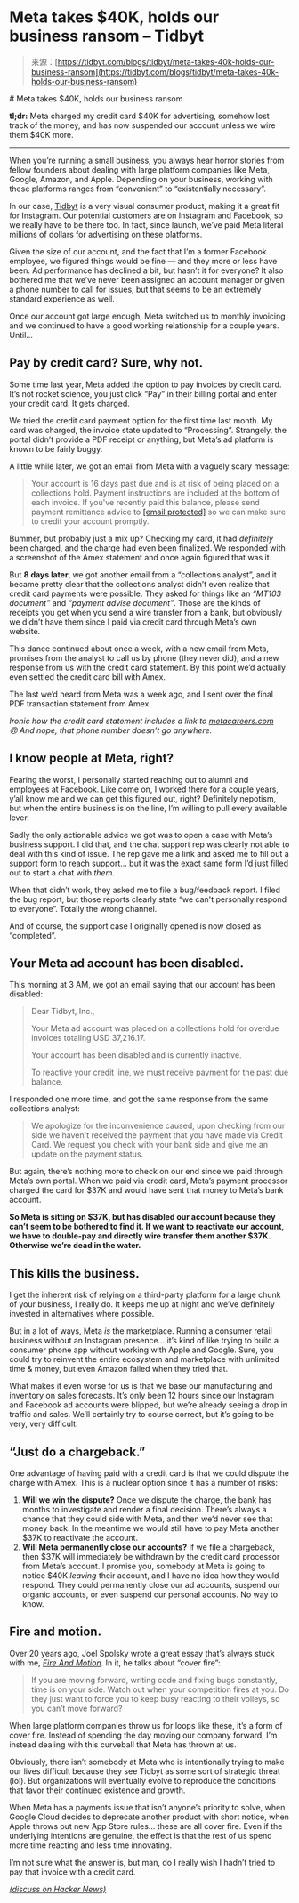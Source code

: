 <!--yml
category: 未分类
date: 2024-05-29 12:39:16
-->

# Meta takes $40K, holds our business ransom – Tidbyt

> 来源：[https://tidbyt.com/blogs/tidbyt/meta-takes-40k-holds-our-business-ransom](https://tidbyt.com/blogs/tidbyt/meta-takes-40k-holds-our-business-ransom)

 <rte-content class="Rte"># Meta takes $40K, holds our business ransom

**tl;dr:** Meta charged my credit card $40K for advertising, somehow lost track of the money, and has now suspended our account unless we wire them $40K more.

* * *

When you’re running a small business, you always hear horror stories from fellow founders about dealing with large platform companies like Meta, Google, Amazon, and Apple. Depending on your business, working with these platforms ranges from “convenient” to “existentially necessary”.

In our case, [Tidbyt](https://tidbyt.com) is a very visual consumer product, making it a great fit for Instagram. Our potential customers are on Instagram and Facebook, so we really have to be there too. In fact, since launch, we’ve paid Meta literal millions of dollars for advertising on these platforms.

Given the size of our account, and the fact that I’m a former Facebook employee, we figured things would be fine — and they more or less have been. Ad performance has declined a bit, but hasn’t it for everyone? It also bothered me that we’ve never been assigned an account manager or given a phone number to call for issues, but that seems to be an extremely standard experience as well.

Once our account got large enough, Meta switched us to monthly invoicing and we continued to have a good working relationship for a couple years. Until…

## Pay by credit card? Sure, why not.

Some time last year, Meta added the option to pay invoices by credit card. It’s not rocket science, you just click “Pay” in their billing portal and enter your credit card. It gets charged.

We tried the credit card payment option for the first time last month. My card was charged, the invoice state updated to “Processing”. Strangely, the portal didn’t provide a PDF receipt or anything, but Meta’s ad platform is known to be fairly buggy.

A little while later, we got an email from Meta with a vaguely scary message:

> Your account is 16 days past due and is at risk of being placed on a collections hold. Payment instructions are included at the bottom of each invoice. If you've recently paid this balance, please send payment remittance advice to [[email protected]](/cdn-cgi/l/email-protection#d4a4b5adb9b1baa094b2b6fab7bbb9) so we can make sure to credit your account promptly.

Bummer, but probably just a mix up? Checking my card, it had *definitely* been charged, and the charge had even been finalized. We responded with a screenshot of the Amex statement and once again figured that was it.

But **8 days later**, we got another email from a “collections analyst”, and it became pretty clear that the collections analyst didn’t even realize that credit card payments were possible. They asked for things like an *“MT103 document”* and *“payment advise document”*. Those are the kinds of receipts you get when you send a wire transfer from a bank, but obviously we didn’t have them since I paid via credit card through Meta’s own website.

This dance continued about once a week, with a new email from Meta, promises from the analyst to call us by phone (they never did), and a new response from us with the credit card statement. By this point we’d actually even settled the credit card bill with Amex.

The last we’d heard from Meta was a week ago, and I sent over the final PDF transaction statement from Amex. 

*Ironic how the credit card statement includes a link to [metacareers.com](http://metacareers.com) 🙃 And nope, that phone number doesn’t go anywhere.*

## I know people at Meta, right?

Fearing the worst, I personally started reaching out to alumni and employees at Facebook. Like come on, I worked there for a couple years, y’all know me and we can get this figured out, right? Definitely nepotism, but when the entire business is on the line, I’m willing to pull every available lever.

Sadly the only actionable advice we got was to open a case with Meta’s business support. I did that, and the chat support rep was clearly not able to deal with this kind of issue. The rep gave me a link and asked me to fill out a support form to reach support… but it was the exact same form I’d just filled out to start a chat with *them*.

When that didn’t work, they asked me to file a bug/feedback report. I filed the bug report, but those reports clearly state “we can't personally respond to everyone”. Totally the wrong channel.

And of course, the support case I originally opened is now closed as “completed”.

## Your Meta ad account has been disabled.

This morning at 3 AM, we got an email saying that our account has been disabled:

> Dear Tidbyt, Inc.,
> 
> Your Meta ad account was placed on a collections hold for overdue invoices totaling USD 37,216.17.
> 
> Your account has been disabled and is currently inactive.
> 
> To reactive your credit line, we must receive payment for the past due balance.

I responded one more time, and got the same response from the same collections analyst:

> We apologize for the inconvenience caused, upon checking from our side we haven't received the payment that you have made via Credit Card. We request you check with your bank side and give me an update on the payment status.

But again, there’s nothing more to check on our end since we paid through Meta’s own portal. When we paid via credit card, Meta’s payment processor charged the card for $37K and would have sent that money to Meta’s bank account.

**So Meta is sitting on $37K, but has disabled our account because they can’t seem to be bothered to find it. If we want to reactivate our account, we have to double-pay and directly wire transfer them another $37K. Otherwise we’re dead in the water.**

## This kills the business.

I get the inherent risk of relying on a third-party platform for a large chunk of your business, I really do. It keeps me up at night and we’ve definitely invested in alternatives where possible.

But in a lot of ways, Meta *is* the marketplace. Running a consumer retail business without an Instagram presence… it’s kind of like trying to build a consumer phone app without working with Apple and Google. Sure, you could try to reinvent the entire ecosystem and marketplace with unlimited time & money, but even Amazon failed when they tried that.

What makes it even worse for us is that we base our manufacturing and inventory on sales forecasts. It’s only been 12 hours since our Instagram and Facebook ad accounts were blipped, but we’re already seeing a drop in traffic and sales. We’ll certainly try to course correct, but it’s going to be very, very difficult.

## “Just do a chargeback.”

One advantage of having paid with a credit card is that we could dispute the charge with Amex. This is a nuclear option since it has a number of risks:

1.  **Will we win the dispute?** Once we dispute the charge, the bank has months to investigate and render a final decision. There’s always a chance that they could side with Meta, and then we’d never see that money back. In the meantime we would still have to pay Meta another $37K to reactivate the account.
2.  **Will Meta permanently close our accounts?** If we file a chargeback, then $37K will immediately be withdrawn by the credit card processor from Meta’s account. I promise you, somebody at Meta is going to notice $40K *leaving* their account, and I have no idea how they would respond. They could permanently close our ad accounts, suspend our organic accounts, or even suspend our personal accounts. No way to know.

## Fire and motion.

Over 20 years ago, Joel Spolsky wrote a great essay that’s always stuck with me, *[Fire And Motion](https://www.joelonsoftware.com/2002/01/06/fire-and-motion/)*. In it, he talks about “cover fire”:

> If you are moving forward, writing code and fixing bugs constantly, time is on your side. Watch out when your competition fires at you. Do they just want to force you to keep busy reacting to their volleys, so you can’t move forward?

When large platform companies throw us for loops like these, it’s a form of cover fire. Instead of spending the day moving our company forward, I’m instead dealing with this curveball that Meta has thrown at us.

Obviously, there isn’t somebody at Meta who is intentionally trying to make our lives difficult because they see Tidbyt as some sort of strategic threat (lol). But organizations will eventually evolve to reproduce the conditions that favor their continued existence and growth.

When Meta has a payments issue that isn’t anyone’s priority to solve, when Google Cloud decides to deprecate another product with short notice, when Apple throws out new App Store rules… these are all cover fire. Even if the underlying intentions are genuine, the effect is that the rest of us spend more time reacting and less time innovating.

I’m not sure what the answer is, but man, do I really wish I hadn’t tried to pay that invoice with a credit card.

[*(discuss on Hacker News)*](https://news.ycombinator.com/item?id=39819903)</rte-content>